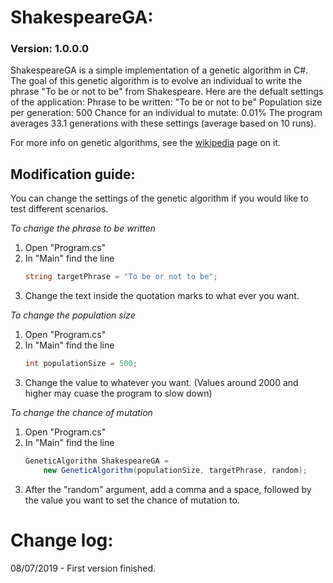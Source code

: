 ﻿# ShakespeareGA:

### Version: 1.0.0.0

ShakespeareGA is a simple implementation of a genetic algorithm in C#.
The goal of this genetic algorithm is to evolve an individual to write 
the phrase "To be or not to be" from Shakespeare. Here are the defualt
settings of the application:
Phrase to be written: "To be or not to be"
Population size per generation: 500
Chance for an individual to mutate: 0.01%
The program averages 33.1 generations with these settings 
(average based on 10 runs).

For more info on genetic algorithms, see the [wikipedia](https://en.wikipedia.org/wiki/Genetic_algorithm) page on it.

## Modification guide:

You can change the settings of the genetic algorithm if you would like to
test different scenarios.

*To change the phrase to be written*
1. Open "Program.cs"
2. In "Main" find the line
   ```C#
   string targetPhrase = "To be or not to be";
   ```
3. Change the text inside the quotation marks to what ever you want.

*To change the population size*
1. Open "Program.cs"
2. In "Main" find the line
   ```C#
   int populationSize = 500;
   ```
3. Change the value to whatever you want. 
   (Values around 2000 and higher may cuase the program to slow down)

*To change the chance of mutation*
1. Open "Program.cs"
2. In "Main" find the line
   ```C#
   GeneticAlgorithm ShakespeareGA = 
       new GeneticAlgorithm(populationSize, targetPhrase, random);
   ```
3. After the "random" argument, add a comma and a space, followed by the value 
   you want to set the chance of mutation to.

# Change log:

08/07/2019 - First version finished.